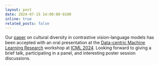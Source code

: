 ```yaml
---
layout: post
date: 2024-07-15 14:00:00-0100
inline: true
related_posts: false
---
```


Our [paper](https://arxiv.org/abs/2405.13777) on cultural diversity in contrastive vision-language models has been accepted with an oral presentation at the [Data-centric Machine Learning Research](https://dmlr.ai/) workshop at [ICML 2024](https://icml.cc/). Looking forward to giving a brief talk, participating in a panel, and interesting poster session discussions.


